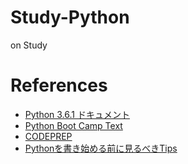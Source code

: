 # Study-Python
on Study

# References
- [Python 3.6.1 ドキュメント](https://docs.python.jp/3/)
- [Python Boot Camp Text](http://pycamp.pycon.jp/)
- [CODEPREP](https://codeprep.jp/books/61)
- [Pythonを書き始める前に見るべきTips](http://qiita.com/icoxfog417/items/e8f97a6acad07903b5b0)
